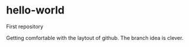 # hello-world
First repository

Getting comfortable with the laytout of github. The branch idea is clever.
